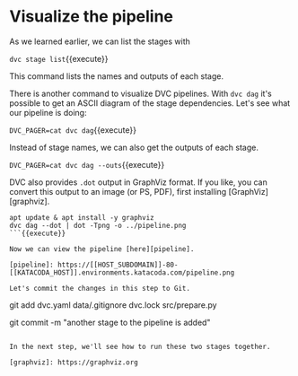 # Visualize the pipeline

As we learned earlier, we can list the stages with 

`dvc stage list`{{execute}}

This command lists the names and outputs of each stage. 

There is another command to visualize DVC pipelines. With `dvc dag` it's
possible to get an ASCII diagram of the stage dependencies. Let's see what our
pipeline is doing:

`DVC_PAGER=cat dvc dag`{{execute}}

Instead of stage names, we can also get the outputs of each stage.

`DVC_PAGER=cat dvc dag --outs`{{execute}}

DVC also provides `.dot` output in GraphViz format. If you like, you can
convert this output to an image (or PS, PDF), first installing
[GraphViz][graphviz].

```
apt update & apt install -y graphviz
dvc dag --dot | dot -Tpng -o ../pipeline.png 
```{{execute}}

Now we can view the pipeline [here][pipeline].

[pipeline]: https://[[HOST_SUBDOMAIN]]-80-[[KATACODA_HOST]].environments.katacoda.com/pipeline.png

Let's commit the changes in this step to Git.

```
git add dvc.yaml data/.gitignore dvc.lock src/prepare.py

git commit -m "another stage to the pipeline is added"
```{{execute}}

In the next step, we'll see how to run these two stages together.

[graphviz]: https://graphviz.org

